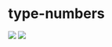 # type-numbers

<a href="https://codeclimate.com/github/AlexSinitsin/type-numbers/maintainability"><img src="https://api.codeclimate.com/v1/badges/c90da2daac3fcef17239/maintainability" /></a>
<a href="https://codeclimate.com/github/AlexSinitsin/type-numbers/test_coverage"><img src="https://api.codeclimate.com/v1/badges/c90da2daac3fcef17239/test_coverage" /></a>
